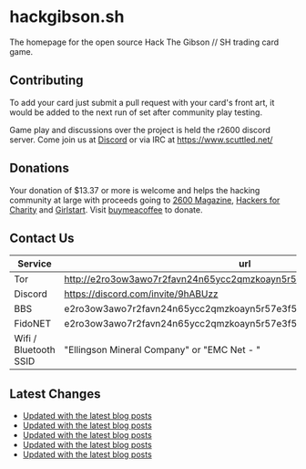 # hackgibson.sh
The homepage for the open source Hack The Gibson // SH trading card game.


## Contributing

To add your card just submit a pull request with your card's front art, it would be added to the next run of set after community play testing.

Game play and discussions over the project is held the r2600 discord server. Come join us at [Discord](https://discord.com/invite/9hABUzz) or via IRC at https://www.scuttled.net/


## Donations

Your donation of $13.37 or more is welcome and helps the hacking community at large with proceeds going to [2600 Magazine](https://2600.com/), [Hackers for Charity](https://hackersforcharity.org) and [Girlstart](https://girlstart.org).  Visit [buymeacoffee](https://www.buymeacoffee.com/hackgibson.sh) to donate.


## Contact Us

Service | url
-|-
Tor | http://e2ro3ow3awo7r2favn24n65ycc2qmzkoayn5r57e3f56nvjwdcgg32ad.onion
Discord | https://discord.com/invite/9hABUzz
BBS | e2ro3ow3awo7r2favn24n65ycc2qmzkoayn5r57e3f56nvjwdcgg32ad.onion:23
FidoNET | e2ro3ow3awo7r2favn24n65ycc2qmzkoayn5r57e3f56nvjwdcgg32ad.onion:24554
Wifi / Bluetooth SSID | "Ellingson Mineral Company" or "EMC Net - <fidonet address>"

## Latest Changes
<!-- BLOG-POST-LIST:START -->
- [Updated with the latest blog posts](https://github.com/DFW2600/hackgibson.sh/commit/5a5023fdfb253349f4afdbf3fd30fecc58c40cc9)
- [Updated with the latest blog posts](https://github.com/DFW2600/hackgibson.sh/commit/ff6b07a95f6b8d00f9162e3ea128107f30b49bd0)
- [Updated with the latest blog posts](https://github.com/DFW2600/hackgibson.sh/commit/33c4f878b4d16f5088a658ef21e0e3113f14ac78)
- [Updated with the latest blog posts](https://github.com/DFW2600/hackgibson.sh/commit/743cc81fa23eeb9c87e0f97125790ff2d269202f)
- [Updated with the latest blog posts](https://github.com/DFW2600/hackgibson.sh/commit/69b4072422575a437bcf1892297eefe3d8327e5d)
<!-- BLOG-POST-LIST:END -->
